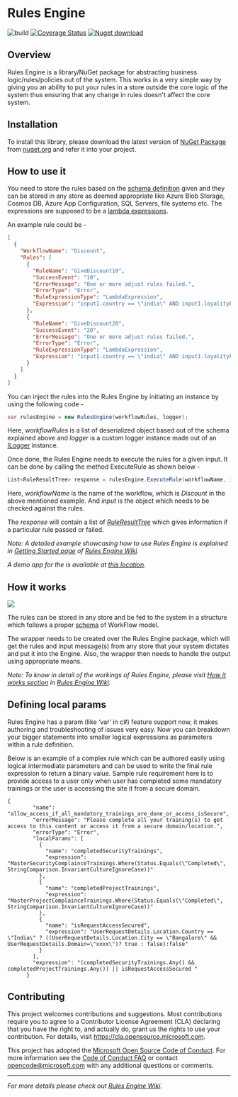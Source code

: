 # Rules Engine
![build](https://github.com/microsoft/RulesEngine/workflows/build/badge.svg?branch=master)
[![Coverage Status](https://coveralls.io/repos/github/microsoft/RulesEngine/badge.svg?branch=master)](https://coveralls.io/github/microsoft/RulesEngine?branch=master)
[![Nuget download][download-image]][download-url]

[download-image]: https://img.shields.io/nuget/dt/RulesEngine
[download-url]: https://www.nuget.org/packages/RulesEngine/
## Overview
Rules Engine is a library/NuGet package for abstracting business logic/rules/policies out of the system. This works in a very simple way by giving you an ability to put your rules in a store outside the core logic of the system thus ensuring that any change in rules doesn't affect the core system.

## Installation
To install this library, please download the latest version of  [NuGet Package](https://www.nuget.org/packages/RulesEngine/) from [nuget.org](https://www.nuget.org/) and refer it into your project.  

## How to use it

You need to store the rules based on the [schema definition](https://github.com/microsoft/RulesEngine/blob/master/schema/workflowRules-schema.json) given and they can be stored in any store as deemed appropriate like Azure Blob Storage, Cosmos DB, Azure App Configuration, SQL Servers, file systems etc. The expressions are supposed to be a [lambda expressions](https://docs.microsoft.com/en-us/dotnet/csharp/programming-guide/statements-expressions-operators/lambda-expressions).

An example rule could be - 
```json
[
  {
    "WorkflowName": "Discount",
    "Rules": [
      {
        "RuleName": "GiveDiscount10",
        "SuccessEvent": "10",
        "ErrorMessage": "One or more adjust rules failed.",
        "ErrorType": "Error",
        "RuleExpressionType": "LambdaExpression",
        "Expression": "input1.country == \"india\" AND input1.loyalityFactor <= 2 AND input1.totalPurchasesToDate >= 5000"
      },
      {
        "RuleName": "GiveDiscount20",
        "SuccessEvent": "20",
        "ErrorMessage": "One or more adjust rules failed.",
        "ErrorType": "Error",
        "RuleExpressionType": "LambdaExpression",
        "Expression": "input1.country == \"india\" AND input1.loyalityFactor >= 3 AND input1.totalPurchasesToDate >= 10000"
      }
    ]
  }
]
```

You can inject the rules into the Rules Engine by initiating an instance by using the following code - 
```c#
var rulesEngine = new RulesEngine(workflowRules, logger);
```
Here, *workflowRules* is a list of deserialized object based out of the schema explained above and *logger* is a custom logger instance made out of an [ILogger](https://github.com/microsoft/RulesEngine/wiki/Getting-Started#logger) instance.

Once done, the Rules Engine needs to execute the rules for a given input. It can be done by calling the method ExecuteRule as shown below - 
```c#
List<RuleResultTree> response = rulesEngine.ExecuteRule(workflowName, input);
```
Here, *workflowName* is the name of the workflow, which is *Discount* in the above mentioned example. And *input* is the object which needs to be checked against the rules.

The *response* will contain a list of [*RuleResultTree*](https://github.com/microsoft/RulesEngine/wiki/Getting-Started#ruleresulttree) which gives information if a particular rule passed or failed. 


_Note: A detailed example showcasing how to use Rules Engine is explained in [Getting Started page](https://github.com/microsoft/RulesEngine/wiki/Getting-Started) of [Rules Engine Wiki](https://github.com/microsoft/RulesEngine/wiki)._

_A demo app for the is available at [this location](https://github.com/microsoft/RulesEngine/tree/master/demo)._

## How it works

![](https://github.com/microsoft/RulesEngine/blob/master/assets/BlockDiagram.png)

The rules can be stored in any store and be fed to the system in a structure which follows a proper [schema](https://github.com/microsoft/RulesEngine/blob/master/schema/workflowRules-schema.json) of WorkFlow model.

The wrapper needs to be created over the Rules Engine package, which will get the rules and input message(s) from any store that your system dictates and put it into the Engine. Also, the wrapper then needs to handle the output using appropriate means.


_Note: To know in detail of the workings of Rules Engine, please visit [How it works section](https://github.com/microsoft/RulesEngine/wiki/Introduction#how-it-works) in [Rules Engine Wiki](https://github.com/microsoft/RulesEngine/wiki)._

## Defining local params

Rules Engine has a param (like ‘var’ in c#) feature support now, it makes authoring and troubleshooting of issues very easy. Now you can breakdown your bigger statements into smaller logical expressions as parameters within a rule definition.

Below is an example of a complex rule which can be authored easily using logical intermediate parameters and can be used to write the final rule expression to return a binary value. Sample rule requirement here is to provide access to a user only when user has completed some mandatory trainings or the user is accessing the site it from a secure domain. 

```
{
        "name": "allow_access_if_all_mandatory_trainings_are_done_or_access_isSecure",
        "errorMessage": "Please complete all your training(s) to get access to this content or access it from a secure domain/location.",
        "errorType": "Error",
        "localParams": [
          {
            "name": "completedSecurityTrainings",
            "expression": "MasterSecurityComplainceTrainings.Where(Status.Equals(\"Completed\", StringComparison.InvariantCultureIgnoreCase))"
          },
          {
            "name": "completedProjectTrainings",
            "expression": "MasterProjectComplainceTrainings.Where(Status.Equals(\"Completed\", StringComparison.InvariantCultureIgnoreCase))"
          },
          {
            "name": "isRequestAccessSecured",
            "expression": "UserRequestDetails.Location.Country == \"India\" ? ((UserRequestDetails.Location.City == \"Bangalore\" && UserRequestDetails.Domain=\"xxxx\")? true : false):false"
          }
        ],
        "expression": "(completedSecurityTrainings.Any() && completedProjectTrainings.Any()) || isRequestAccessSecured "
      }
 ```

## Contributing

This project welcomes contributions and suggestions.  Most contributions require you to agree to a
Contributor License Agreement (CLA) declaring that you have the right to, and actually do, grant us
the rights to use your contribution. For details, visit https://cla.opensource.microsoft.com.

This project has adopted the [Microsoft Open Source Code of Conduct](https://opensource.microsoft.com/codeofconduct/).
For more information see the [Code of Conduct FAQ](https://opensource.microsoft.com/codeofconduct/faq/) or
contact [opencode@microsoft.com](mailto:opencode@microsoft.com) with any additional questions or comments.




---

_For more details please check out [Rules Engine Wiki](https://github.com/microsoft/RulesEngine/wiki)._
